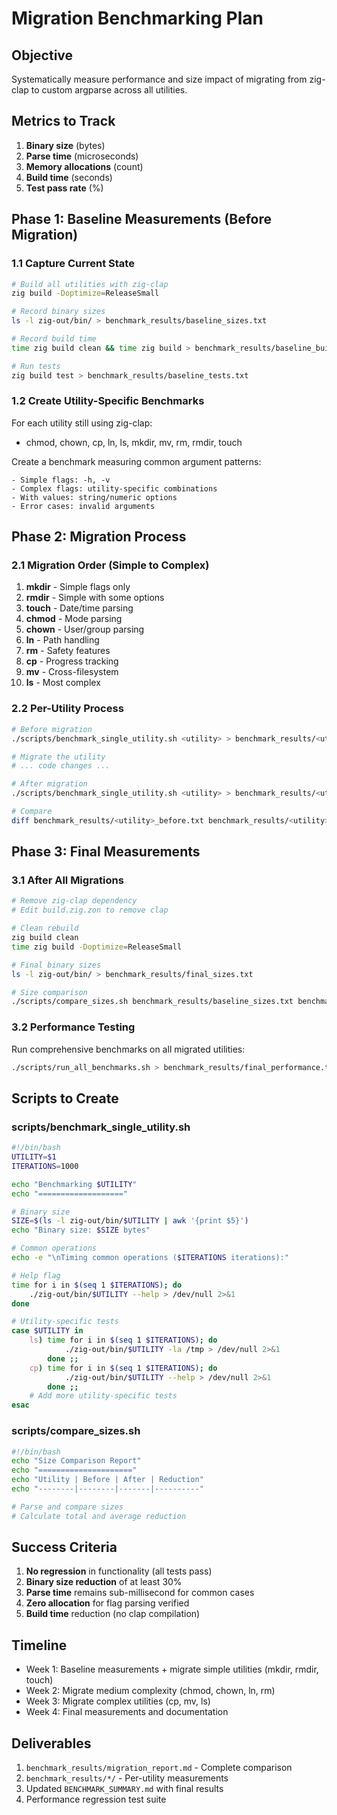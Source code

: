 # Migration Benchmarking Plan

## Objective
Systematically measure performance and size impact of migrating from zig-clap to custom argparse across all utilities.

## Metrics to Track
1. **Binary size** (bytes)
2. **Parse time** (microseconds) 
3. **Memory allocations** (count)
4. **Build time** (seconds)
5. **Test pass rate** (%)

## Phase 1: Baseline Measurements (Before Migration)

### 1.1 Capture Current State
```bash
# Build all utilities with zig-clap
zig build -Doptimize=ReleaseSmall

# Record binary sizes
ls -l zig-out/bin/ > benchmark_results/baseline_sizes.txt

# Record build time
time zig build clean && time zig build > benchmark_results/baseline_build_time.txt

# Run tests
zig build test > benchmark_results/baseline_tests.txt
```

### 1.2 Create Utility-Specific Benchmarks
For each utility still using zig-clap:
- chmod, chown, cp, ln, ls, mkdir, mv, rm, rmdir, touch

Create a benchmark measuring common argument patterns:
```
- Simple flags: -h, -v
- Complex flags: utility-specific combinations
- With values: string/numeric options
- Error cases: invalid arguments
```

## Phase 2: Migration Process

### 2.1 Migration Order (Simple to Complex)
1. **mkdir** - Simple flags only
2. **rmdir** - Simple with some options
3. **touch** - Date/time parsing
4. **chmod** - Mode parsing
5. **chown** - User/group parsing
6. **ln** - Path handling
7. **rm** - Safety features
8. **cp** - Progress tracking
9. **mv** - Cross-filesystem
10. **ls** - Most complex

### 2.2 Per-Utility Process
```bash
# Before migration
./scripts/benchmark_single_utility.sh <utility> > benchmark_results/<utility>_before.txt

# Migrate the utility
# ... code changes ...

# After migration  
./scripts/benchmark_single_utility.sh <utility> > benchmark_results/<utility>_after.txt

# Compare
diff benchmark_results/<utility>_before.txt benchmark_results/<utility>_after.txt
```

## Phase 3: Final Measurements

### 3.1 After All Migrations
```bash
# Remove zig-clap dependency
# Edit build.zig.zon to remove clap

# Clean rebuild
zig build clean
time zig build -Doptimize=ReleaseSmall

# Final binary sizes
ls -l zig-out/bin/ > benchmark_results/final_sizes.txt

# Size comparison
./scripts/compare_sizes.sh benchmark_results/baseline_sizes.txt benchmark_results/final_sizes.txt
```

### 3.2 Performance Testing
Run comprehensive benchmarks on all migrated utilities:
```bash
./scripts/run_all_benchmarks.sh > benchmark_results/final_performance.txt
```

## Scripts to Create

### scripts/benchmark_single_utility.sh
```bash
#!/bin/bash
UTILITY=$1
ITERATIONS=1000

echo "Benchmarking $UTILITY"
echo "==================="

# Binary size
SIZE=$(ls -l zig-out/bin/$UTILITY | awk '{print $5}')
echo "Binary size: $SIZE bytes"

# Common operations
echo -e "\nTiming common operations ($ITERATIONS iterations):"

# Help flag
time for i in $(seq 1 $ITERATIONS); do
    ./zig-out/bin/$UTILITY --help > /dev/null 2>&1
done

# Utility-specific tests
case $UTILITY in
    ls) time for i in $(seq 1 $ITERATIONS); do
            ./zig-out/bin/$UTILITY -la /tmp > /dev/null 2>&1
        done ;;
    cp) time for i in $(seq 1 $ITERATIONS); do
            ./zig-out/bin/$UTILITY --help > /dev/null 2>&1
        done ;;
    # Add more utility-specific tests
esac
```

### scripts/compare_sizes.sh
```bash
#!/bin/bash
echo "Size Comparison Report"
echo "====================="
echo "Utility | Before | After | Reduction"
echo "--------|--------|-------|----------"

# Parse and compare sizes
# Calculate total and average reduction
```

## Success Criteria

1. **No regression** in functionality (all tests pass)
2. **Binary size reduction** of at least 30%
3. **Parse time** remains sub-millisecond for common cases
4. **Zero allocation** for flag parsing verified
5. **Build time** reduction (no clap compilation)

## Timeline

- Week 1: Baseline measurements + migrate simple utilities (mkdir, rmdir, touch)
- Week 2: Migrate medium complexity (chmod, chown, ln, rm)
- Week 3: Migrate complex utilities (cp, mv, ls)
- Week 4: Final measurements and documentation

## Deliverables

1. `benchmark_results/migration_report.md` - Complete comparison
2. `benchmark_results/*/` - Per-utility measurements
3. Updated `BENCHMARK_SUMMARY.md` with final results
4. Performance regression test suite